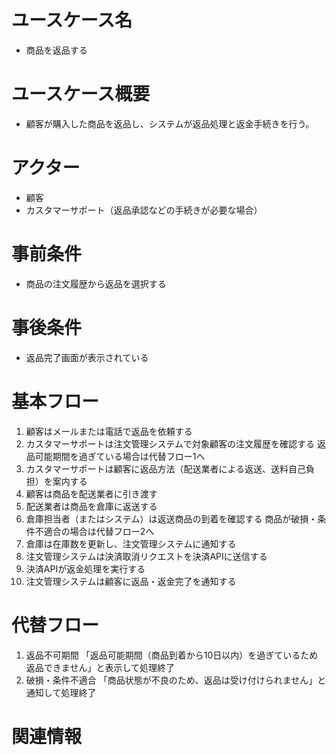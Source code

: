 # ユースケース名
- 商品を返品する

# ユースケース概要
- 顧客が購入した商品を返品し、システムが返品処理と返金手続きを行う。

# アクター
- 顧客
- カスタマーサポート（返品承認などの手続きが必要な場合）

# 事前条件
- 商品の注文履歴から返品を選択する

# 事後条件
- 返品完了画面が表示されている

# 基本フロー
1. 顧客はメールまたは電話で返品を依頼する
2. カスタマーサポートは注文管理システムで対象顧客の注文履歴を確認する
   返品可能期間を過ぎている場合は代替フロー1へ
3. カスタマーサポートは顧客に返品方法（配送業者による返送、送料自己負担）を案内する
4. 顧客は商品を配送業者に引き渡す
5. 配送業者は商品を倉庫に返送する
6. 倉庫担当者（またはシステム）は返送商品の到着を確認する
   商品が破損・条件不適合の場合は代替フロー2へ
7. 倉庫は在庫数を更新し、注文管理システムに通知する
8. 注文管理システムは決済取消リクエストを決済APIに送信する
9. 決済APIが返金処理を実行する
10. 注文管理システムは顧客に返品・返金完了を通知する

# 代替フロー
1. 返品不可期間
「返品可能期間（商品到着から10日以内）を過ぎているため返品できません」と表示して処理終了
2. 破損・条件不適合
「商品状態が不良のため、返品は受け付けられません」と通知して処理終了

# 関連情報